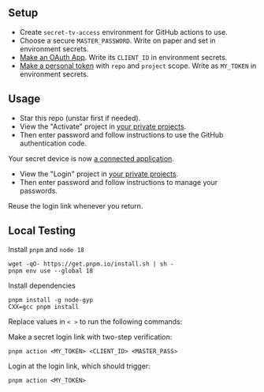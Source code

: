 ## Setup

- Create `secret-tv-access` environment for GitHub actions to use.
- Choose a secure `MASTER_PASSWORD`. Write on paper and set in environment secrets.
- [Make an OAuth App](https://github.com/settings/developers). Write its `CLIENT_ID` in environment secrets.
- [Make a personal token](https://github.com/settings/tokens) with `repo` and `project` scope. Write as `MY_TOKEN` in environment secrets.

## Usage

- Star this repo (unstar first if needed).
- View the "Activate" project in [your private projects](https://github.com/tvquizphd?tab=projects).
- Then enter password and follow instructions to use the GitHub authentication code.

Your secret device is now [a connected application](https://github.com/settings/applications).

- View the "Login" project in [your private projects](https://github.com/tvquizphd?tab=projects).
- Then enter password and follow instructions to manage your passwords.

Reuse the login link whenever you return.

## Local Testing

Install `pnpm` and `node 18`

```
wget -qO- https://get.pnpm.io/install.sh | sh -
pnpm env use --global 18
```

Install dependencies

```
pnpm install -g node-gyp
CXX=gcc pnpm install
```

Replace values in `< >` to run the following commands:

Make a secret login link with two-step verification:

```
pnpm action <MY_TOKEN> <CLIENT_ID> <MASTER_PASS>
```

Login at the login link, which should trigger:

```
pnpm action <MY_TOKEN>
```
